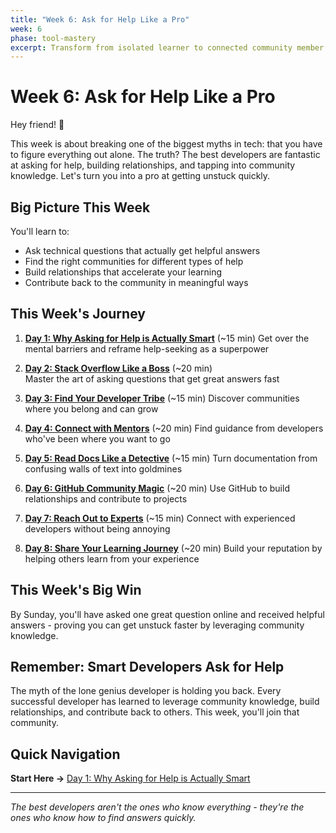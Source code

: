 ```yaml
---
title: "Week 6: Ask for Help Like a Pro"
week: 6
phase: tool-mastery
excerpt: Transform from isolated learner to connected community member through strategic help-seeking.
---
```


# Week 6: Ask for Help Like a Pro

Hey friend! 👋

This week is about breaking one of the biggest myths in tech: that you have to
figure everything out alone. The truth? The best developers are fantastic at
asking for help, building relationships, and tapping into community knowledge.
Let's turn you into a pro at getting unstuck quickly.

## Big Picture This Week

You'll learn to:

- Ask technical questions that actually get helpful answers
- Find the right communities for different types of help
- Build relationships that accelerate your learning
- Contribute back to the community in meaningful ways

## This Week's Journey

1. [**Day 1: Why Asking for Help is Actually Smart**](./01-help-psychology) (~15
   min) Get over the mental barriers and reframe help-seeking as a superpower

2. [**Day 2: Stack Overflow Like a Boss**](./02-stackoverflow-mastery) (~20
   min)\
   Master the art of asking questions that get great answers fast

3. [**Day 3: Find Your Developer Tribe**](./03-finding-tribes) (~15 min)
   Discover communities where you belong and can grow

4. [**Day 4: Connect with Mentors**](./04-mentorship) (~20 min) Find guidance
   from developers who've been where you want to go

5. [**Day 5: Read Docs Like a Detective**](./05-documentation-skills) (~15 min)
   Turn documentation from confusing walls of text into goldmines

6. [**Day 6: GitHub Community Magic**](./06-github-social) (~20 min) Use GitHub
   to build relationships and contribute to projects

7. [**Day 7: Reach Out to Experts**](./07-expert-outreach) (~15 min) Connect
   with experienced developers without being annoying

8. [**Day 8: Share Your Learning Journey**](./08-building-public) (~20 min)
   Build your reputation by helping others learn from your experience

## This Week's Big Win

By Sunday, you'll have asked one great question online and received helpful
answers - proving you can get unstuck faster by leveraging community knowledge.

## Remember: Smart Developers Ask for Help

The myth of the lone genius developer is holding you back. Every successful
developer has learned to leverage community knowledge, build relationships, and
contribute back to others. This week, you'll join that community.

## Quick Navigation

**Start Here →**
[Day 1: Why Asking for Help is Actually Smart](./01-help-psychology)

---

_The best developers aren't the ones who know everything - they're the ones who
know how to find answers quickly._
